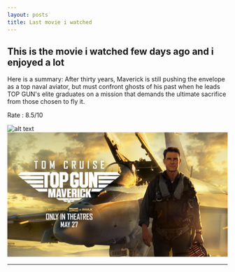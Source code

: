 ```yaml
---
layout: posts
title: Last movie i watched 
---
```


## This is the movie i watched few days ago and i enjoyed a lot 
Here is a summary:
After thirty years, Maverick is still pushing the envelope as a top naval aviator, but must confront ghosts of his past when he leads TOP GUN's elite graduates on a mission that demands the ultimate sacrifice from those chosen to fly it.


Rate : 8.5/10




![alt text](https://www.imdb.com/title/tt1745960/)
![alt text](../assets/images/7.jpg )

---
